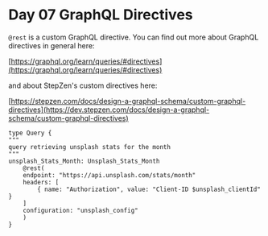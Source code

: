 # Day 07 GraphQL Directives

`@rest` is a custom GraphQL directive. You can find out more about GraphQL directives in general here:

[https://graphql.org/learn/queries/#directives](https://graphql.org/learn/queries/#directives)

and about StepZen's custom directives here: 

[https://stepzen.com/docs/design-a-graphql-schema/custom-graphql-directives](https://dev.stepzen.com/docs/design-a-graphql-schema/custom-graphql-directives)

    type Query {
    """
    query retrieving unsplash stats for the month
    """
    unsplash_Stats_Month: Unsplash_Stats_Month
        @rest(
        endpoint: "https://api.unsplash.com/stats/month"
        headers: [
            { name: "Authorization", value: "Client-ID $unsplash_clientId" }
        ]
        configuration: "unsplash_config"
        )
    }